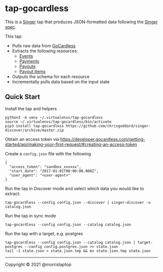 # tap-gocardless

This is a [Singer](https://singer.io) tap that produces JSON-formatted data
following the [Singer spec](https://github.com/singer-io/getting-started/blob/master/SPEC.md).

This tap:

- Pulls raw data from [GoCardless](https://gocardless.com/)
- Extracts the following resources:
  - [Events](https://developer.gocardless.com/api-reference/#events-list-events)
  - [Payments](https://developer.gocardless.com/api-reference/#payments-list-payments)
  - [Payouts](https://developer.gocardless.com/api-reference/#payouts-list-payouts)
  - [Payout Items](https://developer.gocardless.com/api-reference/#payout-items-get-all-payout-items-in-a-single-payout)
- Outputs the schema for each resource
- Incrementally pulls data based on the input state

## Quick Start

Install the tap and helpers

    python3 -m venv ~/.virtualenvs/tap-gocardless
    source ~/.virtualenvs/tap-gocardless/bin/activate
    pip3 install tap-gocardless https://github.com/chrisgoddard/singer-discover/archive/master.zip

Obtain an access token via https://developer.gocardless.com/getting-started/api/making-your-first-request/#creating-an-access-token

Create a `config.json` file with the following

```
{
  "access_token": "sandbox_xxxxxx",
  "start_date": "2017-01-01T00:00:00.000Z",
  "user_agent": "<user-agent>"
}
```

Run the tap in Discover mode and select which data you would like to extract:

    tap-gocardless --config config.json --discover | singer-discover -o catalog.json

Run the tap in sync mode

    tap-gocardless --config config.json --catalog catalog.json

Run the tap with a target, e.g. postgres

    tap-gocardless --config config.json --catalog catalog.json | target-postgres --config config.postgres.json >> state.json
    tail -1 state.json > state.json.tmp && mv state.json.tmp state.json

---

Copyright &copy; 2021 @morrislaptop
